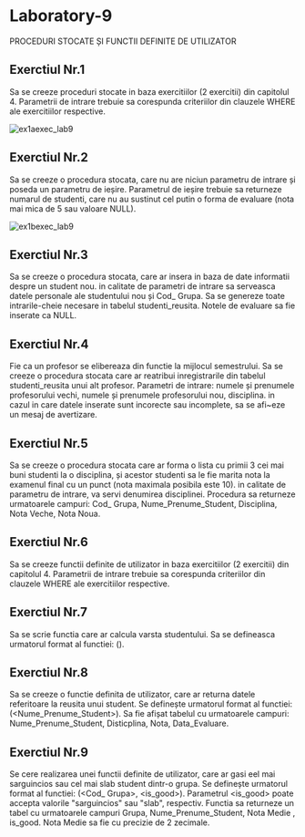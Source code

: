 # Laboratory-9
PROCEDURI STOCATE ȘI FUNCTII DEFINITE DE UTILIZATOR
## Exerctiul Nr.1
Sa se creeze proceduri stocate in baza exercitiilor (2 exercitii) din capitolul 4. Parametrii de
intrare trebuie sa corespunda criteriilor din clauzele WHERE ale exercitiilor respective.

![ex1aexec_lab9](https://user-images.githubusercontent.com/33803222/49339080-e1185280-f634-11e8-90f1-385caf2dd2d0.PNG)

## Exerctiul Nr.2
Sa se creeze o procedura stocata, care nu are niciun parametru de intrare și poseda un
parametru de ieșire. Parametrul de ieșire trebuie sa returneze numarul de studenti, care nu au
sustinut cel putin o forma de evaluare (nota mai mica de 5 sau valoare NULL).

![ex1bexec_lab9](https://user-images.githubusercontent.com/33803222/49339081-e2e21600-f634-11e8-95b0-67637c212460.PNG)

## Exerctiul Nr.3
Sa se creeze o procedura stocata, care ar insera in baza de date informatii despre un student
nou. in calitate de parametri de intrare sa serveasca datele personale ale studentului nou și
Cod_ Grupa. Sa se genereze toate intrarile-cheie necesare in tabelul studenti_reusita. Notele
de evaluare sa fie inserate ca NULL.

## Exerctiul Nr.4
Fie ca un profesor se elibereaza din functie la mijlocul semestrului. Sa se creeze o procedura
stocata care ar reatribui inregistrarile din tabelul studenti_reusita unui alt profesor. Parametri
de intrare: numele și prenumele profesorului vechi, numele și prenumele profesorului nou,
disciplina. in cazul in care datele inserate sunt incorecte sau incomplete, sa se afi~eze un
mesaj de avertizare.

## Exerctiul Nr.5
Sa se creeze o procedura stocata care ar forma o lista cu primii 3 cei mai buni studenti la o
disciplina, și acestor studenti sa le fie marita nota la examenul final cu un punct (nota
maximala posibila este 10). in calitate de parametru de intrare, va servi denumirea disciplinei.
Procedura sa returneze urmatoarele campuri: Cod_ Grupa, Nume_Prenume_Student,
Disciplina, Nota Veche, Nota Noua.

## Exerctiul Nr.6
Sa se creeze functii definite de utilizator in baza exercitiilor (2 exercitii) din capitolul 4.
Parametrii de intrare trebuie sa corespunda criteriilor din clauzele WHERE ale exercitiilor
respective.

## Exerctiul Nr.7
Sa se scrie functia care ar calcula varsta studentului. Sa se defineasca urmatorul format al
functiei: <nume Juncfie>(<Data _ Nastere _Student>).

## Exerctiul Nr.8
Sa se creeze o functie definita de utilizator, care ar returna datele referitoare la reusita unui
student. Se definește urmatorul format al functiei: <nume Juncfie>
(<Nume_Prenume_Student>). Sa fie afișat tabelul cu urmatoarele campuri:
Nume_Prenume_Student, Disticplina, Nota, Data_Evaluare.

## Exerctiul Nr.9
Se cere realizarea unei functii definite de utilizator, care ar gasi eel mai sarguincios sau cel
mai slab student dintr-o grupa. Se definește urmatorul format al functiei: <numeJuncfie>
(<Cod_ Grupa>, <is_good>). Parametrul <is_good> poate accepta valorile "sarguincios" sau
"slab", respectiv. Functia sa returneze un tabel cu urmatoarele campuri Grupa,
Nume_Prenume_Student, Nota Medie , is_good. Nota Medie sa fie cu precizie de 2
zecimale.


